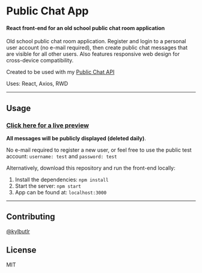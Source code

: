 # Public Chat App

#### React front-end for an old school public chat room application

Old school public chat room application. Register and login to a personal user account (no e-mail required), then create public chat messages that are visible for all other users. Also features responsive web design for cross-device compatibility.

Created to be used with my [Public Chat API](https://github.com/kylbutlr/public-chat-api)

Uses: React, Axios, RWD

***

## Usage

### [Click here for a live preview](https://kylbutlr-chat-app.herokuapp.com/)

**All messages will be publicly displayed (deleted daily)**.

No e-mail required to register a new user, or feel free to use the public test account: ```username: test``` and ```password: test```

Alternatively, download this repository and run the front-end locally:

1. Install the dependencies: ```npm install```
2. Start the server: ```npm start``` 
3. App can be found at: ```localhost:3000```

***

## Contributing

[@kylbutlr](https://github.com/kylbutlr)

## License

MIT
